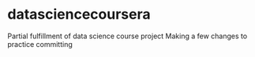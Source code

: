 # datasciencecoursera
Partial fulfillment of data science course project
Making a few changes to practice committing
